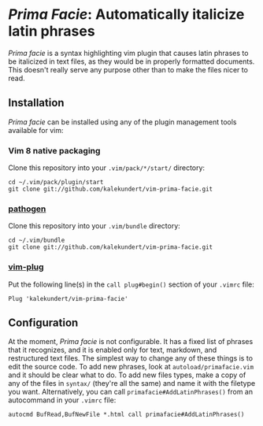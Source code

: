 *Prima Facie*: Automatically italicize latin phrases
====================================================
*Prima facie* is a syntax highlighting vim plugin that causes latin phrases to 
be italicized in text files, as they would be in properly formatted documents.  This doesn't really serve any purpose other than to make the files nicer to read.

Installation
------------
*Prima facie* can be installed using any of the plugin management tools 
available for vim:

### **Vim 8 native packaging**

Clone this repository into your ``.vim/pack/*/start/`` directory:

    cd ~/.vim/pack/plugin/start
    git clone git://github.com/kalekundert/vim-prima-facie.git



### [pathogen](https://github.com/tpope/vim-pathogen)

Clone this repository into your ``.vim/bundle`` directory:

    cd ~/.vim/bundle
    git clone git://github.com/kalekundert/vim-prima-facie.git

### [vim-plug](https://github.com/junegunn/vim-plug)

Put the following line(s) in the ``call plug#begin()`` section of your ``.vimrc`` 
file:

    Plug 'kalekundert/vim-prima-facie'

Configuration
-------------
At the moment, *Prima facie* is not configurable.  It has a fixed list of 
phrases that it recognizes, and it is enabled only for text, markdown, and 
restructured text files.  The simplest way to change any of these things is to edit 
the source code.  To add new phrases, look at `autoload/primafacie.vim` and it 
should be clear what to do.  To add new files types, make a copy of any of the 
files in `syntax/` (they're all the same) and name it with the filetype you 
want.  Alternatively, you can call `primafacie#AddLatinPhrases()` from an 
autocommand in your `.vimrc` file:

```
autocmd BufRead,BufNewFile *.html call primafacie#AddLatinPhrases()
```



